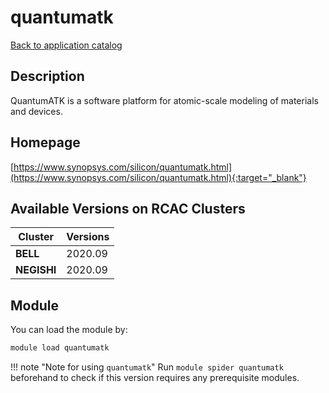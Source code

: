 # quantumatk

[Back to application catalog](../app_catalog.md)

## Description

QuantumATK is a software platform for atomic-scale modeling of materials and devices.

## Homepage

[https://www.synopsys.com/silicon/quantumatk.html](https://www.synopsys.com/silicon/quantumatk.html){:target="_blank"}

## Available Versions on RCAC Clusters

|Cluster|Versions|
|---|---|
**BELL**|2020.09
**NEGISHI**|2020.09

## Module

You can load the module by:

```bash
module load quantumatk
```

!!! note "Note for using `quantumatk`"
    Run `module spider quantumatk` beforehand to check if this version requires any prerequisite modules.
